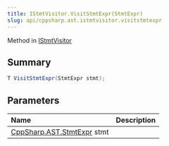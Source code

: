 ```yaml
---
title: IStmtVisitor.VisitStmtExpr(StmtExpr)
slug: api/cppsharp.ast.istmtvisitor.visitstmtexpr
---
```

Method in [IStmtVisitor](/api/cppsharp/ast/istmtvisitor)

## Summary



```csharp
T VisitStmtExpr(StmtExpr stmt);
```

## Parameters

|Name|Description|
|:---|:---|
|[CppSharp.AST.StmtExpr](/api/cppsharp/ast/stmtexpr) stmt||

